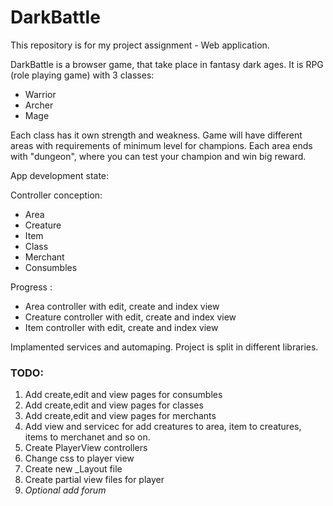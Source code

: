 # DarkBattle
This repository is for my project assignment - Web application.

DarkBattle is a browser game, that take place in fantasy dark ages. It is RPG (role playing game) with 3 classes:
* Warrior
* Archer
* Mage

Each class has it own strength and weakness.
Game will have different areas with requirements of minimum level for champions.
Each area ends with "dungeon", where you can test your champion and win big reward.


App development state:

Controller conception:
* Area
* Creature
* Item
* Class
* Merchant
* Consumbles

Progress :
* Area controller with edit, create and index view
* Creature controller with edit, create and index view
* Item controller with edit, create and index view

Implamented services and automaping. Project is split in different libraries.

### TODO:

1. Add create,edit and view pages for consumbles
2. Add create,edit and view pages for classes
3. Add create,edit and view pages for merchants
4. Add view and servicec for add creatures to area, item to creatures, items to merchanet and so on.
5. Create PlayerView controllers
6. Change css to player view
7. Create new _Layout file
8. Create partial view files for player
9. _Optional add forum_





	

